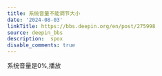 ```yaml
---
title: 系统音量不能调节大小
date: '2024-08-03'
linkTitle: https://bbs.deepin.org/en/post/275998
source: deepin_bbs
description:  spox 
disable_comments: true
---
```

系统音量是0%,播放
